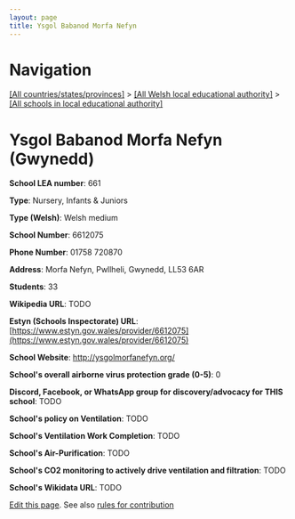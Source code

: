 ```yaml
---
layout: page
title: Ysgol Babanod Morfa Nefyn
---
```

# Navigation

[[All countries/states/provinces]](../../..) > [[All Welsh local educational authority]](../..) > [[All schools in local educational authority]](..)

# Ysgol Babanod Morfa Nefyn (Gwynedd)

**School LEA number**: 661

**Type**: Nursery, Infants & Juniors

**Type (Welsh)**: Welsh medium

**School Number**: 6612075

**Phone Number**: 01758 720870

**Address**: Morfa Nefyn, Pwllheli, Gwynedd, LL53 6AR

**Students**: 33

**Wikipedia URL**: TODO

**Estyn (Schools Inspectorate) URL**: [https://www.estyn.gov.wales/provider/6612075](https://www.estyn.gov.wales/provider/6612075)

**School Website**: http://ysgolmorfanefyn.org/

**School's overall airborne virus protection grade (0-5)**: 0

**Discord, Facebook, or WhatsApp group for discovery/advocacy for THIS school**: TODO

**School's policy on Ventilation**: TODO

**School's Ventilation Work Completion**: TODO

**School's Air-Purification**: TODO

**School's CO2 monitoring to actively drive ventilation and filtration**: TODO

**School's Wikidata URL**: TODO




[Edit this page](https://github.com/ventilate-schools/Wales/edit/prif/./Gwynedd/Ysgol_Babanod_Morfa_Nefyn.md). See also [rules for contribution](../../../contribution-rules/)